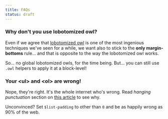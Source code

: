 ```yaml
---
title: FAQs
status: draft
---
```


### Why don't you use lobotomized owl?

Even if we agree that [lobotomized owl](https://css-tricks.com/lobotomized-owls/) is one of the most ingenious techniques we've seen for a while, we want also to stick to the __only margin-bottoms__ rule... and that is opposite to the way the lobotomized owl works.

So... no global lobotomized owls, for the time being. But... you can still use `.owl` helpers to apply it at a block-level!

### Your <ul\> and <ol\> are wrong!

Nope, they're right. It's the whole internet who's wrong. Read _hanging punctuation_ section on [this article](https://betterwebtype.com/articles/2018/10/15/rhythm-in-web-typography/) to see why.

Unconvinced? Set `$list-padding` to other than `0` and be as happily wrong as 90% of the web.